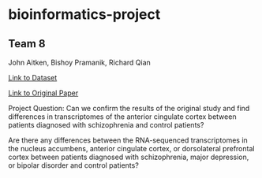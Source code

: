 # bioinformatics-project

## Team 8
John Aitken, Bishoy Pramanik, Richard Qian

[Link to Dataset](https://www.refine.bio/experiments/SRP073813/rna-sequencing-of-human-post-mortem-brain-tissues)

[Link to Original Paper](https://genomemedicine.biomedcentral.com/articles/10.1186/s13073-017-0458-5)

Project Question: Can we confirm the results of the original study and find differences in transcriptomes of the anterior cingulate cortex between patients diagnosed with schizophrenia and control patients?

Are there any differences between the RNA-sequenced transcriptomes in the nucleus accumbens, anterior cingulate cortex, or dorsolateral prefrontal cortex between patients diagnosed with schizophrenia, major depression, or bipolar disorder and control patients?
